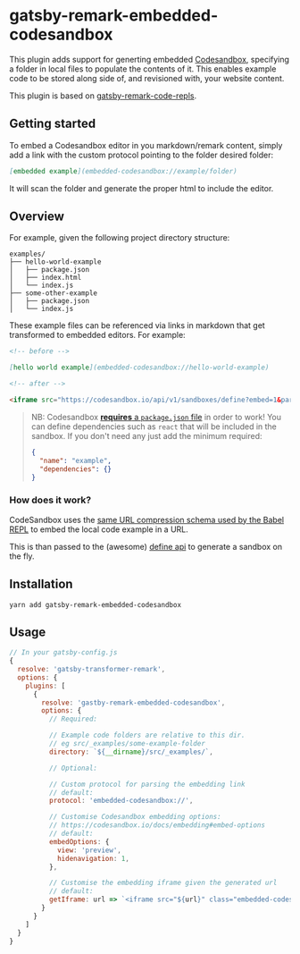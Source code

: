 # gatsby-remark-embedded-codesandbox

This plugin adds support for generting embedded [Codesandbox](https://codesandbox.io/), specifying a folder in local files to populate the contents of it.
This enables example code to be stored along side of, and revisioned with, your website content.

This plugin is based on [gatsby-remark-code-repls](https://github.com/gatsbyjs/gatsby/tree/master/packages/gatsby-remark-code-repls).

## Getting started

To embed a Codesandbox editor in you markdown/remark content, simply add a link with the custom protocol pointing to the folder desired folder:

```md
[embedded example](embedded-codesandbox://example/folder)
```

It will scan the folder and generate the proper html to include the editor.

## Overview

For example, given the following project directory structure:

```
examples/
├── hello-world-example
│   ├── package.json
│   ├── index.html
│   └── index.js
├── some-other-example
│   ├── package.json
│   └── index.js
```

These example files can be referenced via links in markdown that get transformed
to embedded editors. For example:

```md
<!-- before -->

[hello world example](embedded-codesandbox://hello-world-example)

<!-- after -->

<iframe src="https://codesandbox.io/api/v1/sandboxes/define?embed=1&parameters=N4IgZglgNgpgziAXKADgQwMYGs0HMYB0AVnAPYB2SoGFALjObVSOWgLYxIgwAe7KsEAF8hAGhARyAE14EAFrTZRmNRgyaIQAHgVKAfFoBGpKQE8DAemNnLuqHuHjJMnsQTIQq-oy6q4tAAIwUlIAgF4AgB0QQzQAJ2iAbmERIA&query=hidenavigation%3D1%26view%3Dpreview" style="width:100%; height:500px; border:0; border-radius: 4px; overflow:hidden;\\" sandbox="allow-modals allow-forms allow-popups allow-scripts allow-same-origin"></iframe>
```

> NB: Codesandbox [**requires** a `package.json` file](https://codesandbox.io/docs/importing#how-it-works) in order to work!
> You can define dependencies such as `react` that will be included in the sandbox.
> If you don't need any just add the minimum required:
>
> ```json
> {
>   "name": "example",
>   "dependencies": {}
> }
> ```

### How does it work?

CodeSandbox uses the [same URL compression schema used by the Babel REPL](https://github.com/babel/website/blob/c9dd1f516985f7267eb58c286789e0c66bc0a21d/js/repl/UriUtils.js#L22-L26) to embed the local code example in a URL.

This is than passed to the (awesome) [define api](https://codesandbox.io/docs/importing#define-api) to generate a sandbox on the fly.

## Installation

`yarn add gatsby-remark-embedded-codesandbox`

## Usage

```javascript
// In your gatsby-config.js
{
  resolve: 'gatsby-transformer-remark',
  options: {
    plugins: [
      {
        resolve: 'gastby-remark-embedded-codesandbox',
        options: {
          // Required:

          // Example code folders are relative to this dir.
          // eg src/_examples/some-example-folder
          directory: `${__dirname}/src/_examples/`,

          // Optional:

          // Custom protocol for parsing the embedding link
          // default:
          protocol: 'embedded-codesandbox://',

          // Customise Codesandbox embedding options:
          // https://codesandbox.io/docs/embedding#embed-options
          // default:
          embedOptions: {
            view: 'preview',
            hidenavigation: 1,
          },

          // Customise the embedding iframe given the generated url
          // default:
          getIframe: url => `<iframe src="${url}" class="embedded-codesandbox" sandbox="allow-modals allow-forms allow-popups allow-scripts allow-same-origin"></iframe>`
        }
      }
    ]
  }
}
```
